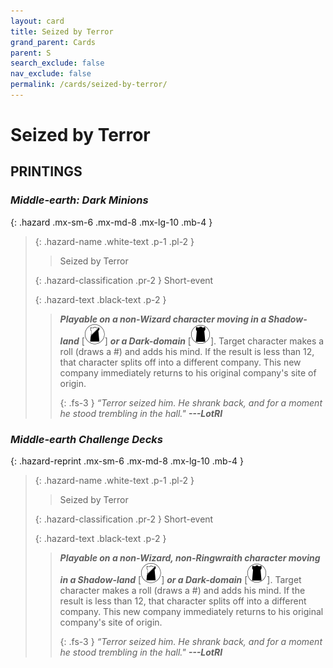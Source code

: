 ```yaml
---
layout: card
title: Seized by Terror
grand_parent: Cards
parent: S
search_exclude: false
nav_exclude: false
permalink: /cards/seized-by-terror/
---
```


# Seized by Terror


## PRINTINGS


### _Middle-earth: Dark Minions_

{: .hazard .mx-sm-6 .mx-md-8 .mx-lg-10 .mb-4 }
> {: .hazard-name .white-text .p-1 .pl-2 }
> > <div class="hazard-mp"></div>
> > <div class="card-name">Seized by Terror</div>
>
> {: .hazard-classification .pr-2 }
> Short-event
>
> {: .hazard-text .black-text .p-2 }
> > ***Playable on a non-Wizard character moving in a Shadow-land*** <nobr>[<img src="/assets/images/shadow-land.svg">]</nobr> ***or a Dark-domain*** <nobr>[<img src="/assets/images/dark-domain.svg">]</nobr>. Target character makes a roll (draws a #) and adds his mind. If the result is less than 12, that character splits off into a different company. This new company immediately returns to his original company's site of origin. 
> > 
> > {: .fs-3 } 
> > _“Terror seized him. He shrank back, and for a moment he stood trembling in the hall."_ ***---&#65279;LotRI***  
>



### _Middle-earth Challenge Decks_

{: .hazard-reprint .mx-sm-6 .mx-md-8 .mx-lg-10 .mb-4 }
> {: .hazard-name .white-text .p-1 .pl-2 }
> > <div class="hazard-mp"></div>
> > <div class="card-name">Seized by Terror</div>
>
> {: .hazard-classification .pr-2 }
> Short-event
>
> {: .hazard-text .black-text .p-2 }
> > ***Playable on a non-Wizard, non-Ringwraith character moving in a Shadow-land*** <nobr>[<img src="/assets/images/shadow-land.svg">]</nobr> ***or a Dark-domain*** <nobr>[<img src="/assets/images/dark-domain.svg">]</nobr>. Target character makes a roll (draws a #) and adds his mind. If the result is less than 12, that character splits off into a different company. This new company immediately returns to his original company's site of origin. 
> > 
> > {: .fs-3 } 
> > _“Terror seized him. He shrank back, and for a moment he stood trembling in the hall."_ ***---&#65279;LotRI***  
>
